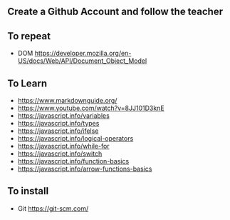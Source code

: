 ## Create a Github Account and follow the teacher

## To repeat
- DOM https://developer.mozilla.org/en-US/docs/Web/API/Document_Object_Model
## To Learn
- https://www.markdownguide.org/
- https://www.youtube.com/watch?v=8JJ101D3knE
- https://javascript.info/variables
- https://javascript.info/types
- https://javascript.info/ifelse
- https://javascript.info/logical-operators
- https://javascript.info/while-for
- https://javascript.info/switch
- https://javascript.info/function-basics
- https://javascript.info/arrow-functions-basics

## To install 
- Git https://git-scm.com/
